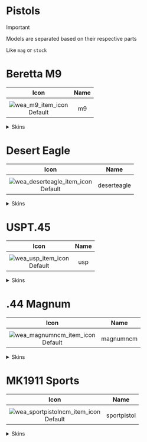 # Pistols

> [!IMPORTANT]
> Models are separated based on their respective parts
>
> Like `mag` or `stock`


# Beretta M9

| Icon | Name |
| :--: | :--: | 
| | | | | 
![wea_m9_item_icon](https://github.com/user-attachments/assets/fd1f1133-a574-4ab2-aac9-7e1e16be3b5a)<br> Default | m9 | 

<details>
<summary> Skins </summary>

| Icon | Name |
| :--: | :--: |
| | 
| Icon | Name |
![wea_m9navyblue_item_icon](https://github.com/user-attachments/assets/959dee8d-6a36-4ec6-8204-c866656db3e8)<br> navyblue | m9navyblue | 
| Icon | Name |
![wea_m9gold_item_icon](https://github.com/user-attachments/assets/436a5065-4822-476f-a1ff-6362bd3e6426)<br> gold | m9gold | 

</details>

# Desert Eagle

| Icon | Name |
| :--: | :--: | 
| | | | | 
![wea_deserteagle_item_icon](https://github.com/user-attachments/assets/bf9e280b-6beb-4e80-b93b-1d8c53e03eb2)<br> Default | deserteagle | 

<details>
<summary> Skins </summary>

| Icon | Name |
| :--: | :--: |
| | 
| Icon | Name |
![wea_deserteaglejade_item_icon](https://github.com/user-attachments/assets/640d2ac0-0242-4fde-92c4-be67abae53b0)<br> jade | deserteaglejade | 
| Icon | Name |
![wea_deserteaglet2_item_icon](https://github.com/user-attachments/assets/cd38a6dd-ee9d-421a-b6af-0edb72c3513c)<br> deserteaglet2 | deserteagle2 | 
| Icon | Name |
![wea_deserteaglehalloween_item_icon](https://github.com/user-attachments/assets/d1ad5306-2283-4d79-9eb0-11e42d1c603a)<br> halloween | deserteaglehalloween | 
| Icon | Name |
![wea_deserteaglewargod_item_icon](https://github.com/user-attachments/assets/905fc3df-d88c-4779-851d-a64a52e68efb)<br> wargod | deserteaglewargod | 
| Icon | Name |
![wea_deserteaglewggold_item_icon](https://github.com/user-attachments/assets/ce789f2d-49c2-4c76-a449-973b1ca8868b)<br> wggold | deserteaglewggold | 
| Icon | Name |
![wea_deserteaglespecial_item_icon](https://github.com/user-attachments/assets/090b6aed-76e0-422c-90b3-2ae6ed0bf388)<br> special | deserteaglespecial | 

</details>

# USPT.45

| Icon | Name |
| :--: | :--: | 
| | | | | 
![wea_usp_item_icon](https://github.com/user-attachments/assets/047e5a35-b809-4b8d-a1b2-60aaf52beb8d)<br> Default | usp | 

<details>
<summary> Skins </summary>

| Icon | Name |
| :--: | :--: |
| | 
| Icon | Name |
![wea_usptarantula_item_icon](https://github.com/user-attachments/assets/d3e75415-4c14-4a2d-ac7a-86750b36d1f8)<br> tarantula | usptarantula | 
| Icon | Name |
![wea_uspinsect_item_icon](https://github.com/user-attachments/assets/2ae1254b-8f8b-4049-bd35-3bc040ec7e17)<br> insect | uspinsect | 
| Icon | Name |
![wea_uspbattlepass_item_icon](https://github.com/user-attachments/assets/281ce1d1-24ab-4ba4-833c-22dbbed21fd6)<br> battlepass | uspbattlepass | 
| Icon | Name |
![wea_uspgeo_item_icon](https://github.com/user-attachments/assets/2361f94b-11f1-42da-9fc4-9bfac348eabc)<br> geo | uspgeo | 
| Icon | Name |
![wea_usppink_item_icon](https://github.com/user-attachments/assets/5a120684-1d72-4437-ae35-0501a11ca20c)<br> pink | usppink | 

</details>

# .44 Magnum

| Icon | Name |
| :--: | :--: | 
| | | | | 
![wea_magnumncm_item_icon](https://github.com/user-attachments/assets/5749f3fd-7ca3-42ad-9d88-e3cd6f8cee1e)<br> Default | magnumncm | 

<details>
<summary> Skins </summary>

| Icon | Name |
| :--: | :--: |
| | 
| Icon | Name |

| Icon | Name |
![wea_magnumgold_item_icon](https://github.com/user-attachments/assets/a05c756e-0e86-4195-8601-f61f16b97518)<br> gold | magnumncmgold | 
| Icon | Name |
![wea_magnumncmse_item_icon](https://github.com/user-attachments/assets/569c9c3e-c257-4626-aa7e-95b15cea1a84)<br> Toy | magnumncmse | 
| Icon | Name |
![wea_magnumdiamond_item_icon](https://github.com/user-attachments/assets/37d97205-dd1a-4363-b217-5b469e3b14cd)<br> diamond | magnumncmdiamond | 

</details>

# MK1911 Sports

| Icon | Name |
| :--: | :--: | 
| | | | | 
![wea_sportpistolncm_item_icon](https://github.com/user-attachments/assets/f40fe2b1-aec8-4f95-93b5-b538cbf5c8aa)<br> Default | sportpistol | 

<details>
<summary> Skins </summary>

| Icon | Name |
| :--: | :--: |
| | 
| Icon | Name |
![wea_sportpistolbluing_item_icon](https://github.com/user-attachments/assets/503bfe69-e9a5-46a4-81dc-ab226a075a5b)<br> bluing | sportpistolbluing | 
| Icon | Name |
![wea_sportpistollaser_item_icon](https://github.com/user-attachments/assets/40fce150-8ede-4e51-9e80-d37e528eefeb)<br> laser | sportpistollaser | 

</details>
